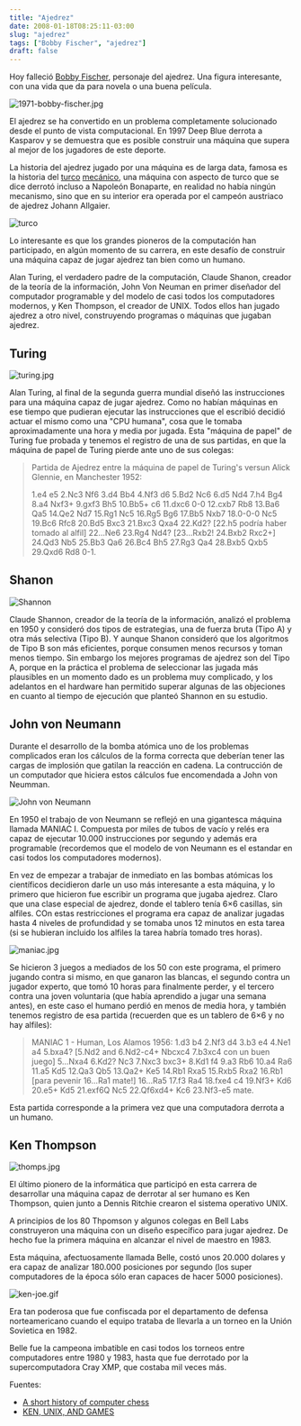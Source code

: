 ```yaml
---
title: "Ajedrez"
date: 2008-01-18T08:25:11-03:00
slug: "ajedrez"
tags: ["Bobby Fischer", "ajedrez"]
draft: false
---
```


Hoy falleció [Bobby Fischer](https://www.elmundo.es/elmundodeporte/2008/01/18/masdeporte/1200654941.html),
personaje del ajedrez. Una figura interesante, con una vida que da para
novela o una buena película.

![1971-bobby-fischer.jpg](1971-bobby-fischer.jpg)

El ajedrez se ha convertido en un problema completamente solucionado
desde el punto de vista computacional. En 1997 Deep Blue derrota a
Kasparov y se demuestra que es posible construir una máquina que supera
al mejor de los jugadores de este deporte.

La historia del ajedrez jugado por una máquina es de larga data, famosa
es la historia del
[turco](/blog/lnds/2005/11/04/inteligencia-artificial-artificial)
[mecánico](https://www.portalajedrez.com/anecdotas/turco.php), una
máquina con aspecto de turco que se dice derrotó incluso a Napoleón
Bonaparte, en realidad no había ningún mecanismo, sino que en su
interior era operada por el campeón austriaco de ajedrez Johann
Allgaier.

![turco](turco.jpg)

Lo interesante es que los grandes pioneros de la computación han
participado, en algún momento de su carrera, en este desafío de
construir una máquina capaz de jugar ajedrez tan bien como un humano.

Alan Turing, el verdadero padre de la computación, Claude Shanon,
creador de la teoría de la información, John Von Neuman en primer
diseñador del computador programable y del modelo de casi todos los
computadores modernos, y Ken Thompson, el creador de UNIX. Todos ellos
han jugado ajedrez a otro nivel, construyendo programas o máquinas que
jugaban ajedrez.

## **Turing**

![turing.jpg](turing.jpg)

Alan Turing, al
final de la segunda guerra mundial diseñó las instrucciones para una
máquina capaz de jugar ajedrez. Como no habían máquinas en ese tiempo
que pudieran ejecutar las instrucciones que el escribió decidió actuar
el mismo como una "CPU humana", cosa que le tomaba aproximadamente una
hora y media por jugada. Esta "máquina de papel" de Turing fue probada
y tenemos el registro de una de sus partidas, en que la máquina de papel
de Turing pierde ante uno de sus colegas:

> Partida de Ajedrez entre la máquina de papel de Turing\'s versun Alick
> Glennie, en Manchester 1952:
>
> 1.e4 e5 2.Nc3 Nf6 3.d4 Bb4 4.Nf3 d6 5.Bd2 Nc6 6.d5 Nd4 7.h4 Bg4 8.a4
> Nxf3+ 9.gxf3 Bh5 10.Bb5+ c6 11.dxc6 0-0 12.cxb7 Rb8 13.Ba6 Qa5 14.Qe2
> Nd7 15.Rg1 Nc5 16.Rg5 Bg6 17.Bb5 Nxb7 18.0-0-0 Nc5 19.Bc6 Rfc8 20.Bd5
> Bxc3 21.Bxc3 Qxa4 22.Kd2? \[22.h5 podría haber tomado al alfil\]
> 22\...Ne6 23.Rg4 Nd4? \[23\...Rxb2! 24.Bxb2 Rxc2+\] 24.Qd3 Nb5 25.Bb3
> Qa6 26.Bc4 Bh5 27.Rg3 Qa4 28.Bxb5 Qxb5 29.Qxd6 Rd8 0-1.

## **Shanon**

![Shannon](shannon.jpg)

Claude Shannon,
creador de la teoría de la información, analizó el problema en 1950 y
consideró dos tipos de estrategias, una de fuerza bruta (Tipo A) y otra
más selectiva (Tipo B). Y aunque Shanon consideró que los algoritmos de
Tipo B son más eficientes, porque consumen menos recursos y toman menos
tiempo. Sin embargo los mejores programas de ajedrez son del Tipo A,
porque en la práctica el problema de seleccionar las jugada más
plausibles en un momento dado es un problema muy complicado, y los
adelantos en el hardware han permitido superar algunas de las objeciones
en cuanto al tiempo de ejecución que planteó Shannon en su estudio.

## **John von Neumann**

Durante el desarrollo de la bomba atómica uno de los problemas
complicados eran los cálculos de la forma correcta que deberían tener
las cargas de implosión que gatilan la reacción en cadena. La
contrucción de un computador que hiciera estos cálculos fue encomendada
a John von Neumman.

![John von Neumann](JohnvonNeumann-LosAlamos.jpg)

En 1950 el trabajo de von Neumann se reflejó en una gigantesca máquina llamada
MANIAC I. Compuesta por miles de tubos de vacío y relés era capaz de
ejecutar 10.000 instrucciones por segundo y además era programable
(recordemos que el modelo de von Neumann es el estandar en casi todos
los computadores modernos).

En vez de empezar a trabajar de inmediato en las bombas atómicas los
científicos decidieron darle un uso más interesante a esta máquina, y lo
primero que hicieron fue escribir un programa que jugaba ajedrez. Claro
que una clase especial de ajedrez, donde el tablero tenía 6×6 casillas,
sin alfiles. COn estas restricciones el programa era capaz de analizar
jugadas hasta 4 niveles de profundidad y se tomaba unos 12 minutos en
esta tarea (si se hubieran incluido los alfiles la tarea habría tomado
tres horas).

![maniac.jpg](maniac.jpg)

Se hicieron 3 juegos a mediados de los 50 con este programa, el primero
jugando contra si mismo, en que ganaron las blancas, el segundo contra
un jugador experto, que tomó 10 horas para finalmente perder, y el
tercero contra una joven voluntaria (que había aprendido a jugar una
semana antes), en este caso el humano perdió en menos de media hora, y
también tenemos registro de esa partida (recuerden que es un tablero de
6×6 y no hay alfiles):

> MANIAC 1 - Human, Los Alamos 1956: 1.d3 b4 2.Nf3 d4 3.b3 e4 4.Ne1 a4
> 5.bxa4? \[5.Nd2 and 6.Nd2-c4+ Nbcxc4 7.b3xc4 con un buen juego\]
> 5\...Nxa4 6.Kd2? Nc3 7.Nxc3 bxc3+ 8.Kd1 f4 9.a3 Rb6 10.a4 Ra6 11.a5
> Kd5 12.Qa3 Qb5 13.Qa2+ Ke5 14.Rb1 Rxa5 15.Rxb5 Rxa2 16.Rb1 \[para
> pevenir 16\...Ra1 mate!\] 16\...Ra5 17.f3 Ra4 18.fxe4 c4 19.Nf3+ Kd6
> 20.e5+ Kd5 21.exf6Q Nc5 22.Qf6xd4+ Kc6 23.Nf3-e5 mate.

Esta partida corresponde a la primera vez que una computadora derrota a
un humano.

## **Ken Thompson**

![thomps.jpg](thomps.jpg)

El último pionero de
la informática que participó en esta carrera de desarrollar una máquina
capaz de derrotar al ser humano es Ken Thompson, quien junto a Dennis
Ritchie crearon el sistema operativo UNIX.

A principios de los 80 Thpomson y algunos colegas en Bell Labs
construyeron una máquina con un diseño específico para jugar ajedrez. De
hecho fue la primera máquina en alcanzar el nivel de maestro en 1983.

Esta máquina, afectuosamente llamada Belle, costó unos 20.000 dolares y
era capaz de analizar 180.000 posiciones por segundo (los super
computadores de la época sólo eran capaces de hacer 5000 posiciones).

![ken-joe.gif](ken-joe.gif)

Era tan poderosa que fue confiscada por el departamento de defensa
norteamericano cuando el equipo trataba de llevarla a un torneo en la
Unión Sovietica en 1982.

Belle fue la campeona imbatible en casi todos los torneos entre
computadores entre 1980 y 1983, hasta que fue derrotado por la
supercomputadora Cray XMP, que costaba mil veces más.

Fuentes:

-   [A short history of computer chess](https://www.chessbase.com/columns/column.asp?pid=102)
-   [KEN, UNIX, AND GAMES](https://cm.bell-labs.com/cm/cs/who/dmr/ken-games.html)
